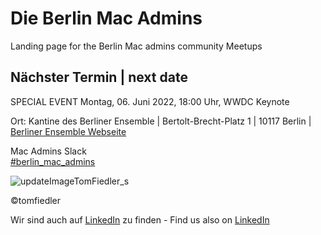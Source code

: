 # Die Berlin Mac Admins

Landing page for the Berlin Mac admins community Meetups

## Nächster Termin | next date

SPECIAL EVENT
Montag, 06. Juni 2022, 18:00 Uhr, WWDC Keynote

Ort: Kantine des Berliner Ensemble | Bertolt-Brecht-Platz 1 | 10117 Berlin | 
[Berliner Ensemble Webseite](https://www.berliner-ensemble.de)

Mac Admins Slack   
[#berlin_mac_admins](https://macadmins.slack.com/archives/CFEUHA7D0)

![updateImageTomFiedler_s](https://user-images.githubusercontent.com/60174138/163335465-111477cf-f8fe-4213-9f29-0cbc170fdc68.jpg)

©tomfiedler


Wir sind auch auf [LinkedIn](https://www.linkedin.com/groups/8971462/) zu finden - 
Find us also on [LinkedIn](https://www.linkedin.com/groups/8971462/)


